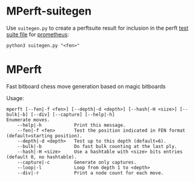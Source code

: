 # MPerft-suitegen
Use `suitegen.py` to create a perftsuite result for inclusion in the perft [test suite file](https://github.com/AlexGisi/prometheus-chess/blob/main/test/perftsuite.epd) for [prometheus](https://github.com/AlexGisi/prometheus-chess):

```
python3 suitegen.py "<fen>"
```

# MPerft
Fast bitboard chess move generation based on magic bitboards

Usage:
```
mperft [--fen|-f <fen>] [--depth|-d <depth>] [--hash|-H <size>] [--bulk|-b] [--div] [--capture] [--help|-h] 
Enumerate moves.
	--help|-h            Print this message.
	--fen|-f <fen>       Test the position indicated in FEN format (default=starting position).
	--depth|-d <depth>   Test up to this depth (default=6).
	--bulk|-b            Do fast bulk counting at the last ply.
	--hash|-H <size>     Use a hashtable with <size> bits entries (default 0, no hashtable).
	--capture|-c         Generate only captures.
	--loop|-l            Loop from depth 1 to <depth>
	--div|-r             Print a node count for each move.
```
